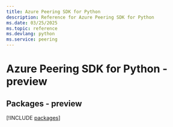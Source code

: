 ```yaml
---
title: Azure Peering SDK for Python
description: Reference for Azure Peering SDK for Python
ms.date: 03/25/2025
ms.topic: reference
ms.devlang: python
ms.service: peering
---
```

# Azure Peering SDK for Python - preview
## Packages - preview
[!INCLUDE [packages](peering-index.md)]
